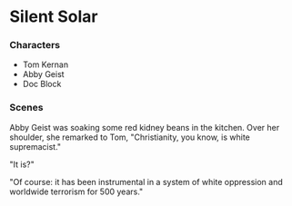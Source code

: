 <html>
<head>
<!--include head.txt -->
<title>
            Silent Solar
</title>
</head>

<body>
<!--include logo.txt -->
<!--include menu.txt -->

# Silent Solar


### Characters

- Tom Kernan
- Abby Geist
- Doc Block


### Scenes

Abby Geist was soaking some red kidney beans in the kitchen. Over her
shoulder, she remarked to Tom, "Christianity, you know, is white supremacist."

"It is?"

"Of course: it has been instrumental in a system of white oppression and
worldwide terrorism for 500 years."

</body>
</html>
